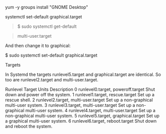 

yum -y groups install "GNOME Desktop" 

systemctl set-default graphical.target 

> $ sudo systemctl get-default

> multi-user.target

And then change it to graphical:

$ sudo systemctl set-default
graphical.target

Targets

In Systemd the targets runlevel5.target and graphical.target are identical. So too are runlevel2.target and multi-user.target.

Runlevel    Target Units                          Description
0           runlevel0.target, poweroff.target     Shut down and power off the system.
1           runlevel1.target, rescue.target       Set up a rescue shell.
2           runlevel2.target, multi-user.target   Set up a non-graphical multi-user system.
3           runlevel3.target, multi-user.target   Set up a non-graphical multi-user system.
4           runlevel4.target, multi-user.target   Set up a non-graphical multi-user system.
5           runlevel5.target, graphical.target    Set up a graphical multi-user system.
6           runlevel6.target, reboot.target       Shut down and reboot the system.
